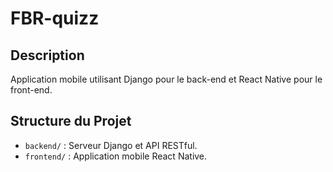 # FBR-quizz

## Description
Application mobile utilisant Django pour le back-end et React Native pour le front-end.

## Structure du Projet
- `backend/` : Serveur Django et API RESTful.
- `frontend/` : Application mobile React Native.
